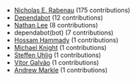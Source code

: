 * [Nicholas E. Rabenau](https://github.com/nerab) (175 contributions)
* [Dependabot](https://github.com/dependabot-bot) (12 contributions)
* [Nathan Lee](https://github.com/X0nic) (8 contributions)
* dependabot(bot) (7 contributions)
* [Hossam Hammady](https://github.com/hammady) (1 contributions)
* [Michael Knight](https://github.com/miknight) (1 contributions)
* [Steffen Uhlig](https://github.com/suhlig) (1 contributions)
* [Vítor Galvão](https://github.com/vitorgalvao) (1 contributions)
* [Andrew Markle](https://github.com/andrewmarkle) (1 contributions)